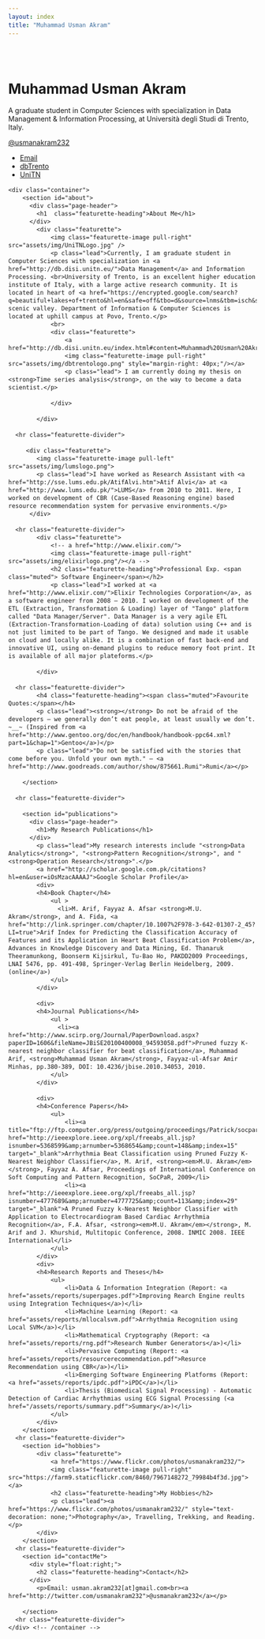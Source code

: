 ```yaml
---
layout: index
title: "Muhammad Usman Akram"
---
```


<div class="content" id="page">
		<div class="jumbotron masthead">
		  <div class="container">
			<br/><br/>
			<h1>Muhammad Usman Akram</h1>
			<p>A graduate student in Computer Sciences with specialization in Data Management & Information Processing, at Università degli Studi di Trento, Italy.</p>
			<p>
			  <a href="http://twitter.com/usmanakram232" class="btn btn-primary btn-large");">@usmanakram232</a>
			</p>
			<ul class="masthead-links">
			  <li>
				<a href="mailto:muhammadusman.akram[at]studenti.unitn.it">Email</a>
			  </li>
			  <li>
				<a href="http://db.disi.unitn.eu/">dbTrento</a>
			  </li>
			  <li>
				<a href="http://www.unitn.it">UniTN</a>
			  </li>
			</ul>
		  </div>
		</div>

    <div class="container">
		<section id="about">
		  <div class="page-header">
			<h1  class="featurette-heading">About Me</h1>
		  </div>
      		<div class="featurette">
		        <img class="featurette-image pull-right" src="assets/img/UniTNLogo.jpg" />
				<p class="lead">Currently, I am graduate student in Computer Sciences with specialization in <a href="http://db.disi.unitn.eu/">Data Management</a> and Information Processing. <br>University of Trento, is an excellent higher education institute of Italy, with a large active research community. It is located in heart of <a href="https://encrypted.google.com/search?q=beautiful+lakes+of+trento&hl=en&safe=off&tbo=d&source=lnms&tbm=isch&sa=X&ei=pbwJUduTBuSF4gSmooDgCQ&ved=0CAcQ_AUoAA&biw=1356&bih=645">Trento's</a> scenic valley. Department of Information & Computer Sciences is located at uphill campus at Povo, Trento.</p>
				<br>
	      		<div class="featurette">
					<a href="http://db.disi.unitn.eu/index.html#content=Muhammad%20Usman%20Akram">
			        <img class="featurette-image pull-right" src="assets/img/dbtrentologo.png" style="margin-right: 40px;"/></a>
					<p class="lead"> I am currently doing my thesis on <strong>Time series analysis</strong>, on the way to become a data scientist.</p>
	
				</div>

			</div>

      <hr class="featurette-divider">

 	     <div class="featurette">
	        <img class="featurette-image pull-left" src="assets/img/lumslogo.png">
	        <p class="lead">I have worked as Research Assistant with <a href="http://sse.lums.edu.pk/AtifAlvi.htm">Atif Alvi</a> at <a href="http://www.lums.edu.pk/">LUMS</a> from 2010 to 2011. Here, I worked on development of CBR (Case-Based Reasoning engine) based resource recommendation system for pervasive environments.</p>
	      </div>

      <hr class="featurette-divider">
      		<div class="featurette">
				<!-- a href="http://www.elixir.com/">
		        <img class="featurette-image pull-right" src="assets/img/elixirlogo.png"/></a -->
        		<h2 class="featurette-heading">Professional Exp. <span class="muted"> Software Engineer</span></h2>
				<p class="lead">I worked at <a href="http://www.elixir.com/">Elixir Technologies Corporation</a>, as a software engineer from 2008 – 2010. I worked on development of the ETL (Extraction, Transformation & Loading) layer of "Tango" platform called "Data Manager/Server". Data Manager is a very agile ETL (Extraction-Transformation-Loading of data) solution using C++ and is not just limited to be part of Tango. We designed and made it usable on cloud and locally alike. It is a combination of fast back-end and innovative UI, using on-demand plugins to reduce memory foot print. It is available of all major plateforms.</p>

			</div>

      <hr class="featurette-divider">
			<h4 class="featurette-heading"><span class="muted">Favourite Quotes:</span></h4>
			<p class="lead"><strong></strong> Do not be afraid of the developers — we generally don’t eat people, at least usually we don’t. ~__~ (Inspired from <a href="http://www.gentoo.org/doc/en/handbook/handbook-ppc64.xml?part=1&chap=1">Gentoo</a>)</p>
			<p class="lead">"Do not be satisfied with the stories that come before you. Unfold your own myth." — <a href="http://www.goodreads.com/author/show/875661.Rumi">Rumi</a></p>

		</section>

      <hr class="featurette-divider">

		<section id="publications">
		  <div class="page-header">
			<h1>My Research Publications</h1>
		  </div>
			<p class="lead">My research interests include "<strong>Data Analytics</strong>", "<strong>Pattern Recognition</strong>", and "<strong>Operation Research</strong>".</p>
			<a href="http://scholar.google.com.pk/citations?hl=en&user=iOsMzacAAAAJ">Google Scholar Profile</a>
			<div> 
			<h4>Book Chapter</h4>
				<ul >
				  <li>M. Arif, Fayyaz A. Afsar <strong>M.U. Akram</strong>, and A. Fida, <a href="http://link.springer.com/chapter/10.1007%2F978-3-642-01307-2_45?LI=true">Arif Index for Predicting the Classification Accuracy of Features and its Application in Heart Beat Classification Problem</a>, Advances in Knowledge Discovery and Data Mining, Ed. Thanaruk Theeramunkong, Boonserm Kijsirkul, Tu-Bao Ho, PAKDD2009 Proceedings, LNAI 5476, pp. 491-498, Springer-Verlag Berlin Heidelberg, 2009. (online</a>)
				</ul>
			</div>

			<div> 
			<h4>Journal Publications</h4>
				<ul >
				  <li><a href="http://www.scirp.org/Journal/PaperDownload.aspx?paperID=1606&fileName=JBiSE20100400008_94593058.pdf">Pruned fuzzy K-nearest neighbor classifier for beat classification</a>, Muhammad Arif, <strong>Muhammad Usman Akram</strong>, Fayyaz-ul-Afsar Amir Minhas, pp.380-389, DOI: 10.4236/jbise.2010.34053, 2010.
				</ul>
			</div>

			<div> 
			<h4>Conference Papers</h4>
				<ul>
					<li><a title="ftp://ftp.computer.org/press/outgoing/proceedings/Patrick/socpar09/data/3879a037.pdf" href="http://ieeexplore.ieee.org/xpl/freeabs_all.jsp?isnumber=5368599&amp;arnumber=5368654&amp;count=148&amp;index=15" target="_blank">Arrhythmia Beat Classification using Pruned Fuzzy K-Nearest Neighbor Classifier</a>, M. Arif, <strong><em>M.U. Akram</em></strong>, Fayyaz A. Afsar, Proceedings of International Conference on Soft Computing and Pattern Recognition, SoCPaR, 2009</li>
					<li><a href="http://ieeexplore.ieee.org/xpl/freeabs_all.jsp?isnumber=4777689&amp;arnumber=4777725&amp;count=113&amp;index=29" target="_blank">A Pruned Fuzzy k-Nearest Neighbor Classifier with Application to Electrocardiogram Based Cardiac Arrhythmia Recognition</a>, F.A. Afsar, <strong><em>M.U. Akram</em></strong>, M. Arif and J. Khurshid, Multitopic Conference, 2008. INMIC 2008. IEEE International</li>
				</ul>
			</div>
			<div>
			<h4>Research Reports and Theses</h4>
				<ul>
					<li>Data & Information Integration (Report: <a href="assets/reports/superpages.pdf">Improving Rearch Engine reults using Integration Techniques</a>)</li>
					<li>Machine Learning (Report: <a href="assets/reports/mllocalsvm.pdf">Arrhythmia Recognition using Local SVM</a>)</li>
					<li>Mathematical Cryptography (Report: <a href="assets/reports/rng.pdf">Research Number Generators</a>)</li>
					<li>Pervasive Computing (Report: <a href="assets/reports/resourcerecommendation.pdf">Resurce Recommendation using CBR</a>)</li>
					<li>Emerging Software Engineering Platforms (Report: <a href="assets/reports/ipdc.pdf">iPDC</a>)</li>
					<li>Thesis (Biomedical Signal Processing) - Automatic Detection of Cardiac Arrhythmias using ECG Signal Processing (<a href="/assets/reports/summary.pdf">Summary</a>)</li>
				</ul>
			</div>
		</section>
      <hr class="featurette-divider">
		<section id="hobbies">
      		<div class="featurette">
				<a href="https://www.flickr.com/photos/usmanakram232/">
		        <img class="featurette-image pull-right" src="https://farm9.staticflickr.com/8460/7967148272_79984b4f3d.jpg"></a>
				<h2 class="featurette-heading">My Hobbies</h2>
				<p class="lead"><a href="https://www.flickr.com/photos/usmanakram232/" style="text-decoration: none;">Photography</a>, Travelling, Trekking, and Reading.</p>
			</div>
		</section>
      <hr class="featurette-divider">
		<section id="contactMe">
		  <div style="float:right;">
			<h2 class="featurette-heading">Contact</h2>
		  </div>
			<p>Email: usman.akram232[at]gmail.com<br><a href="http://twitter.com/usmanakram232">@usmanakram232</a></p>

		</section>
      <hr class="featurette-divider">
    </div> <!-- /container -->
</div>